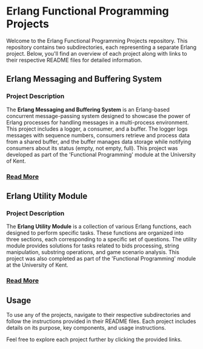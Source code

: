 # Erlang Functional Programming Projects

Welcome to the Erlang Functional Programming Projects repository. This repository contains two subdirectories, each representing a separate Erlang project. Below, you'll find an overview of each project along with links to their respective README files for detailed information.

## Erlang Messaging and Buffering System

### Project Description
The **Erlang Messaging and Buffering System** is an Erlang-based concurrent message-passing system designed to showcase the power of Erlang processes for handling messages in a multi-process environment. This project includes a logger, a consumer, and a buffer. The logger logs messages with sequence numbers, consumers retrieve and process data from a shared buffer, and the buffer manages data storage while notifying consumers about its status (empty, not empty, full). This project was developed as part of the 'Functional Programming' module at the University of Kent.

### [Read More](Erlang_Functional_Programming/Erlang_Messaging_and_Buffering_System/README.md)

## Erlang Utility Module

### Project Description
The **Erlang Utility Module** is a collection of various Erlang functions, each designed to perform specific tasks. These functions are organized into three sections, each corresponding to a specific set of questions. The utility module provides solutions for tasks related to bids processing, string manipulation, substring operations, and game scenario analysis. This project was also completed as part of the 'Functional Programming' module at the University of Kent.

### [Read More](Erlang_Functional_Programming/Erlang_Utility_Module/README.md)

## Usage
To use any of the projects, navigate to their respective subdirectories and follow the instructions provided in their README files. Each project includes details on its purpose, key components, and usage instructions.

Feel free to explore each project further by clicking the provided links.
